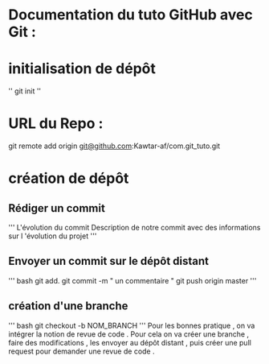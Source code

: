 # Documentation du tuto GitHub avec Git : 
# initialisation de dépôt 
''
git init
''
# URL du Repo :
git remote add origin git@github.com:Kawtar-af/com.git_tuto.git

# création de dépôt 
## Rédiger un commit
'''
L'évolution du commit 
Description de notre commit avec des informations sur l 'évolution du projet 
'''
## Envoyer un commit sur le dépôt distant 
'''
bash 
git add.
git commit -m " un  commentaire "
git push origin master 
'''

## création d'une branche 
'''
bash 
git checkout -b NOM_BRANCH 
'''
Pour les bonnes pratique , on va intégrer la notion de revue de code . Pour cela on va créer une branche , faire des modifications , les envoyer au dépôt distant , puis créer une pull request pour demander une revue de code . 
